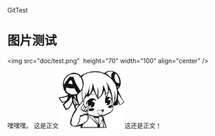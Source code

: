 ﻿GitTest
# 图片测试  
<img src="doc/test.png"  height="70" width="100" align="center" />

嘿嘿嘿。
这是正文![emoji](doc/emoji/13.png)这还是正文！
